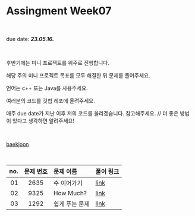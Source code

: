 # Assingment Week07
<br>

due date: ***23.05.16.***


<br>

후반기에는 미니 프로젝트를 위주로 진행합니다.

해당 주의 미니 프로젝트 목표를 모두 해결한 뒤 문제를 풀어주세요.

언어는 c++ 또는 Java를 사용주세요.

여러분의 코드를 깃헙 레포에 올려주세요.

매주 due date가 지난 이후 저의 코드를 올리겠습니다. 참고해주세요.   // 더 좋은 방법이 있다고 생각하면 알려주세요!

<br>


[baekjoon](https://www.acmicpc.net/)

<br>








| no. | 문제 번호 | 문제 이름 | 풀이 링크 |
| ---: | :---: | :--- | :--- |
| 01 | 2635 | 수 이어가기 | [link](https://www.acmicpc.net/problem/2635) |
| 02 | 9325 | How Much? | [link](https://www.acmicpc.net/problem/9325) |
| 03 | 1292 | 쉽게 푸는 문제 | [link](https://www.acmicpc.net/problem/1292) |
